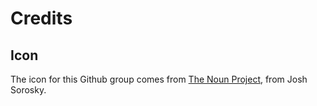 Credits
=======

Icon
----
The icon for this Github group comes from [The Noun Project](https://thenounproject.com/joshsorosky/collection/line-icons-iii/?i=219763), from Josh Sorosky.
